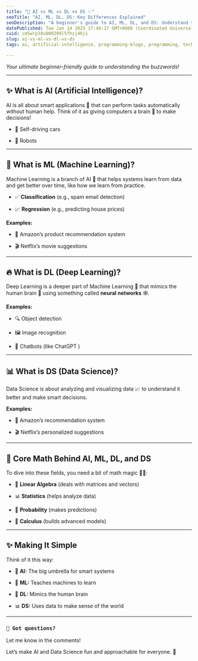 ```yaml
---
title: "🤖 AI vs ML vs DL vs DS ✨"
seoTitle: "AI, ML, DL, DS: Key Differences Explained"
seoDescription: "A beginner's guide to AI, ML, DL, and DS: Understand the buzzwords and core concepts in artificial intelligence and data science"
datePublished: Tue Jan 14 2025 17:49:17 GMT+0000 (Coordinated Universal Time)
cuid: cm5wrp18u000209l5fhzj46ji
slug: ai-vs-ml-vs-dl-vs-ds
tags: ai, artificial-intelligence, programming-blogs, programming, technology, data-science, machine-learning, computer-science, robotics, coding, future, deep-learning, ml, llm, chatgpt

---
```


*Your ultimate beginner-friendly guide to understanding the buzzwords!*

---

## ✨ What is AI (Artificial Intelligence)?

AI is all about smart applications 🤖 that can perform tasks automatically without human help. Think of it as giving computers a brain 🧠 to make decisions!

* 🚗 Self-driving cars
    
* 🤖 Robots
    

---

## 🧠 What is ML (Machine Learning)?

Machine Learning is a branch of AI 🌳 that helps systems learn from data and get better over time, like how we learn from practice.

* ✅ **Classification** (e.g., spam email detection)
    
* 📈 **Regression** (e.g., predicting house prices)
    

**Examples:**

* 🛒 Amazon’s product recommendation system
    
* 🎬 Netflix’s movie suggestions
    

---

## 🔥 What is DL (Deep Learning)?

Deep Learning is a deeper part of Machine Learning 🌊 that mimics the human brain 🧠 using something called **neural networks** 🕸️.

**Examples:**

* 🔍 Object detection
    
* 🖼️ Image recognition
    
* 💬 Chatbots (like ChatGPT )
    

---

## 📊 What is DS (Data Science)?

Data Science is about analyzing and visualizing data 📈 to understand it better and make smart decisions.

**Examples:**

* 🛒 Amazon’s recommendation system
    
* 🎬 Netflix’s personalized suggestions
    

---

## 📖 Core Math Behind AI, ML, DL, and DS

To dive into these fields, you need a bit of math magic 🧙‍♀️:

* 📏 **Linear Algebra** (deals with matrices and vectors)
    
* 📊 **Statistics** (helps analyze data)
    
* 🎲 **Probability** (makes predictions)
    
* 📏 **Calculus** (builds advanced models)
    

---

## ✨ Making It Simple

Think of it this way:

* 🤖 **AI:** The big umbrella for smart systems
    
* 🧠 **ML:** Teaches machines to learn
    
* 🧠 **DL:** Mimics the human brain
    
* 📊 **DS:** Uses data to make sense of the world
    

---

### `💬 Got questions?`

Let me know in the comments!

Let’s make AI and Data Science fun and approachable for everyone. 🚀